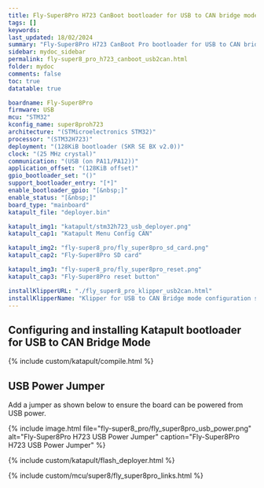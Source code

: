 ```yaml
---
title: Fly-Super8Pro H723 CanBoot bootloader for USB to CAN bridge mode
tags: []
keywords: 
last_updated: 18/02/2024
summary: "Fly-Super8Pro H723 CanBoot Pro bootloader for USB to CAN bridge"
sidebar: mydoc_sidebar
permalink: fly-super8_pro_h723_canboot_usb2can.html
folder: mydoc
comments: false
toc: true
datatable: true

boardname: Fly-Super8Pro
firmware: USB
mcu: "STM32"
kconfig_name: super8proh723
architecture: "(STMicroelectronics STM32)"
processor: "(STM32H723)"
deployment: "(128KiB bootloader (SKR SE BX v2.0))"
clock: "(25 MHz crystal)"
communication: "(USB (on PA11/PA12))"
application_offset: "(128KiB offset)"
gpio_bootloader_set: "()"
support_bootloader_entry: "[*]"
enable_bootloader_gpio: "[&nbsp;]"
enable_status: "[&nbsp;]"
board_type: "mainboard"
katapult_file: "deployer.bin"

katapult_img1: "katapult/stm32h723_usb_deployer.png"
katapult_cap1: "Katapult Menu Config CAN"

katapult_img2: "fly-super8_pro/fly_super8pro_sd_card.png"
katapult_cap2: "Fly-Super8Pro SD card"

katapult_img3: "fly-super8_pro/fly_super8pro_reset.png"
katapult_cap3: "Fly-Super8Pro reset button"

installKlipperURL: "./fly_super8_pro_klipper_usb2can.html"
installKlipperName: "Klipper for USB to CAN Bridge mode configuration section"
---
```


## Configuring and installing Katapult bootloader for USB to CAN Bridge Mode

{% include custom/katapult/compile.html %}

## USB Power Jumper

Add a jumper as shown below to ensure the board can be powered from USB power.  

{% include image.html file="fly-super8_pro/fly_super8pro_usb_power.png" alt="Fly-Super8Pro H723 USB Power Jumper" caption="Fly-Super8Pro H723 USB Power Jumper" %}

{% include custom/katapult/flash_deployer.html %}

{% include custom/mcu/super8/fly_super8pro_links.html %}
